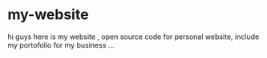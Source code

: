 # my-website
hi guys here is my website , open source code for  personal website, include my portofolio for my business
...